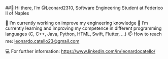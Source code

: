 ##👋 Hi there, I’m @Leonard2310, Software Engineering Student at Federico II of Naples

🔭 I’m currently working on improve my engineering knowledge
🌱 I’m currently learning and improving my competence in different programming languages (C, C++, Java, Python, HTML, Swift, Flutter, ...)
📫 How to reach me: leonardo.catello23@gmail.com 

💻 For further information: https://www.linkedin.com/in/leonardocatello/
